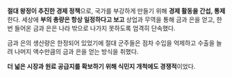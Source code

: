 **절대 왕정이 추진한 경제 정책**으로, 국가를 부강하게 만들기 위해 **경제 활동을 간섭, 통제**한다.
세상에 **부의 총량은 항상 일정하다고 보고** 상업과 무역을 통해 금과 은을 얻고, 한번 들어온 금과 은은 나라 밖으로 나가지 못하도록 엄격히 단속했다.

금과 은의 생산량은 한정되어 있었기에 절대 군주들은 점차 수입을 억제하고 수출을 늘려 나머지 액수만큼의 금과 은을 얻는 방식을 취했다.

**더 넓은 시장과 원료 공급지를 확보하기 위해 식민지 개척에도 경쟁적**이었다.